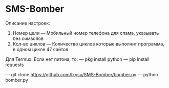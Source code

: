 # SMS-Bomber

Описание настроек:
1. Номер цели
— Мобильный номер телефона для спама, указывать без символов
2. Кол-во циклов
— Количество циклов которые выполнит программа, в одном цикле 47 сайтов


Для Termux:
Если нет питона, то:
— pkg install python
— pip install requests
  
— git clone https://github.com/Ikysu/SMS-Bomber/bomber.py
— python bomber.py
